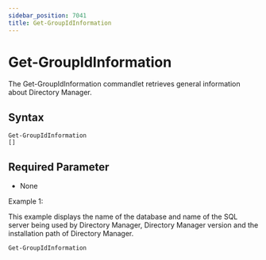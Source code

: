 ```yaml
---
sidebar_position: 7041
title: Get-GroupIdInformation
---
```


# Get-GroupIdInformation

The Get-GroupIdInformation commandlet retrieves general information about Directory Manager.

## Syntax

```
Get-GroupIdInformation  
[]
```
## Required Parameter

* None

Example 1:

This example displays the name of the database and name of the SQL server being used by Directory Manager, Directory Manager version and the installation path of Directory Manager.

```
Get-GroupIdInformation
```